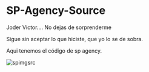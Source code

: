 # SP-Agency-Source
Joder Victor.... No dejas de sorprenderme

Sigue sin aceptar lo que hiciste, que yo lo se de sobra.

Aqui tenemos el código de sp agency.

![spimgsrc](https://user-images.githubusercontent.com/70647891/172052163-f9aa7ec9-ab1b-4262-abdd-12506815a8bb.PNG)
